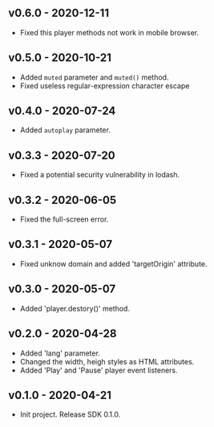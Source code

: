 ## v0.6.0 - 2020-12-11
* Fixed this player methods not work in  mobile browser.

## v0.5.0 - 2020-10-21
* Added `muted` parameter and `muted()` method.
* Fixed useless regular-expression character escape

## v0.4.0 - 2020-07-24
* Added `autoplay` parameter.

## v0.3.3 - 2020-07-20
* Fixed a potential security vulnerability in lodash.

## v0.3.2 - 2020-06-05
* Fixed the full-screen error.

## v0.3.1 - 2020-05-07
* Fixed unknow domain and added 'targetOrigin' attribute.

## v0.3.0 - 2020-05-07
* Added 'player.destory()' method.

## v0.2.0 - 2020-04-28
* Added 'lang' parameter.
* Changed the width, heigh styles as HTML attributes.
* Added 'Play' and 'Pause' player event listeners.

## v0.1.0 - 2020-04-21
* Init project. Release SDK 0.1.0.
